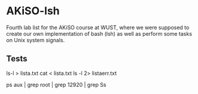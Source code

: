 # AKiSO-lsh
Fourth lab list for the AKiSO course at WUST, where we were supposed to create our own implementation of bash (lsh) as well as perform some tasks on Unix system signals.

## Tests
ls-l > lista.txt
cat < lista.txt
ls -l 2> listaerr.txt

ps aux | grep root | grep 12920 | grep Ss
